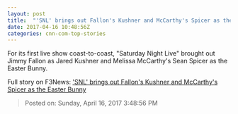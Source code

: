 ```yaml
---
layout: post
title:  "'SNL' brings out Fallon's Kushner and McCarthy's Spicer as the Easter Bunny"
date: 2017-04-16 10:48:56Z
categories: cnn-com-top-stories
---
```


For its first live show coast-to-coast, "Saturday Night Live" brought out Jimmy Fallon as Jared Kushner and Melissa McCarthy's Sean Spicer as the Easter Bunny.


Full story on F3News: ['SNL' brings out Fallon's Kushner and McCarthy's Spicer as the Easter Bunny](http://www.f3nws.com/n/qSTpZH)

> Posted on: Sunday, April 16, 2017 3:48:56 PM
